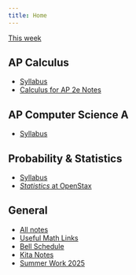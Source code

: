 ```yaml
---
title: Home
---
```


[This week](./this-week.md)

## AP Calculus

- [Syllabus](./syllabi/ap-calc-syllabus.md)
- [Calculus for AP 2e Notes](./calc-for-ap-larson/)
<!-- - Cheat Sheets
  - [Differentiation cheat sheet](./misc/differentiation-cheat-sheet.pdf)
  - [Integration cheat sheet](./misc/integration-cheat-sheet.pdf)
  - [Cram Sheet](./pdfs/ap-calc-cram-sheet.pdf) -->

## AP Computer Science A

- [Syllabus](./syllabi/ap-csa-syllabus.md)

## Probability & Statistics

- [Syllabus](./syllabi/prob-and-stats-syllabus.md)
- [*Statistics* at OpenStax](https://openstax.org/details/books/statistics)

## General

- [All notes](./archives/)
- [Useful Math Links](./misc/math-links.md)
- [Bell Schedule](./misc/bell-schedule.md)
- [Kita Notes](https://wkurzius.github.io/kita-notes/)
- [Summer Work 2025](./misc/summer-work.md)
